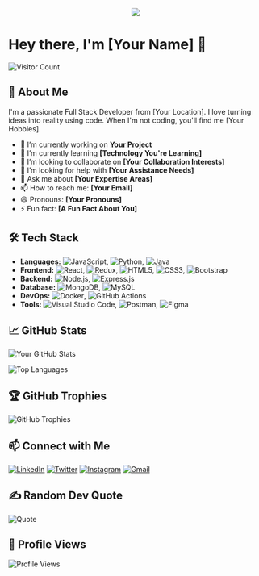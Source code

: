 <!-- Profile Header -->
<p align="center">
  <img src="https://capsule-render.vercel.app/api?text=Hey%20Everyone!🕹️&animation=fadeIn&type=waving&color=gradient&height=100"/>
</p>

# Hey there, I'm [Your Name] 👋

![Visitor Count](https://komarev.com/ghpvc/?username=YourUsername&color=blue)

## 🚀 About Me

I'm a passionate Full Stack Developer from [Your Location]. I love turning ideas into reality using code. When I'm not coding, you'll find me [Your Hobbies].

- 🔭 I’m currently working on **[Your Project](https://github.com/YourUsername/YourProject)**
- 🌱 I’m currently learning **[Technology You're Learning]**
- 👯 I’m looking to collaborate on **[Your Collaboration Interests]**
- 🤔 I’m looking for help with **[Your Assistance Needs]**
- 💬 Ask me about **[Your Expertise Areas]**
- 📫 How to reach me: **[Your Email]**
- 😄 Pronouns: **[Your Pronouns]**
- ⚡ Fun fact: **[A Fun Fact About You]**

## 🛠️ Tech Stack

- **Languages:** ![JavaScript](https://img.shields.io/badge/-JavaScript-black?style=flat-square&logo=javascript), ![Python](https://img.shields.io/badge/-Python-black?style=flat-square&logo=python), ![Java](https://img.shields.io/badge/-Java-black?style=flat-square&logo=java)
- **Frontend:** ![React](https://img.shields.io/badge/-React-black?style=flat-square&logo=react), ![Redux](https://img.shields.io/badge/-Redux-black?style=flat-square&logo=redux), ![HTML5](https://img.shields.io/badge/-HTML5-black?style=flat-square&logo=html5), ![CSS3](https://img.shields.io/badge/-CSS3-black?style=flat-square&logo=css3), ![Bootstrap](https://img.shields.io/badge/-Bootstrap-black?style=flat-square&logo=bootstrap)
- **Backend:** ![Node.js](https://img.shields.io/badge/-Node.js-black?style=flat-square&logo=node.js), ![Express.js](https://img.shields.io/badge/-Express.js-black?style=flat-square&logo=express)
- **Database:** ![MongoDB](https://img.shields.io/badge/-MongoDB-black?style=flat-square&logo=mongodb), ![MySQL](https://img.shields.io/badge/-MySQL-black?style=flat-square&logo=mysql)
- **DevOps:** ![Docker](https://img.shields.io/badge/-Docker-black?style=flat-square&logo=docker), ![GitHub Actions](https://img.shields.io/badge/-GitHub%20Actions-black?style=flat-square&logo=github-actions)
- **Tools:** ![Visual Studio Code](https://img.shields.io/badge/-VS%20Code-black?style=flat-square&logo=visual-studio-code), ![Postman](https://img.shields.io/badge/-Postman-black?style=flat-square&logo=postman), ![Figma](https://img.shields.io/badge/-Figma-black?style=flat-square&logo=figma)

## 📈 GitHub Stats

![Your GitHub Stats](https://github-readme-stats.vercel.app/api?username=YourUsername&show_icons=true&hide_border=true&theme=dark)

![Top Languages](https://github-readme-stats.vercel.app/api/top-langs/?username=YourUsername&layout=compact&hide_border=true&theme=dark)

## 🏆 GitHub Trophies

![GitHub Trophies](https://github-profile-trophy.vercel.app/?username=YourUsername&theme=onedark)

## 📫 Connect with Me

[![LinkedIn](https://img.shields.io/badge/-LinkedIn-blue?style=flat-square&logo=linkedin&logoColor=white&link=https://www.linkedin.com/in/YourUsername/)](https://www.linkedin.com/in/YourUsername/)
[![Twitter](https://img.shields.io/badge/-Twitter-blue?style=flat-square&logo=twitter&logoColor=white&link=https://twitter.com/YourUsername)](https://twitter.com/YourUsername)
[![Instagram](https://img.shields.io/badge/-Instagram-purple?style=flat-square&logo=instagram&logoColor=white&link=https://www.instagram.com/YourUsername/)](https://www.instagram.com/YourUsername/)
[![Gmail](https://img.shields.io/badge/-Gmail-red?style=flat-square&logo=gmail&logoColor=white&link=mailto:YourEmail)](mailto:YourEmail)

## ✍️ Random Dev Quote

![Quote](https://quotes-github-readme.vercel.app/api?type=horizontal&theme=dark)

## 🎨 Profile Views

![Profile Views](https://komarev.com/ghpvc/?username=YourUsername&color=blue)
